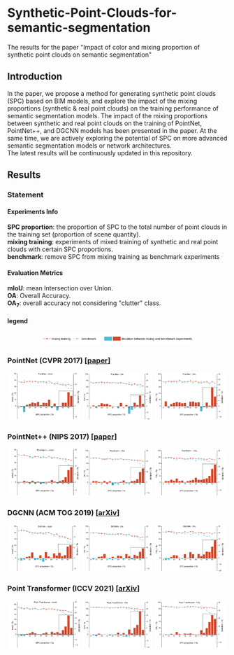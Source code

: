 # Synthetic-Point-Clouds-for-semantic-segmentation
The results for the paper "Impact of color and mixing proportion of synthetic point clouds on semantic segmentation"

## Introduction
In the paper, we propose a method for generating synthetic point clouds (SPC) based on BIM models, and explore the 
impact of the mixing proportions (synthetic & real point clouds) on the training performance of semantic segmentation 
models. The impact of the mixing proportions between synthetic and real point clouds on the training of PointNet, 
PointNet++, and DGCNN models has been presented in the paper. At the same time, we are actively exploring the potential 
of SPC on more advanced semantic segmentation models or network architectures.  
The latest results will be continuously updated in this repository. 

## Results
### Statement  
#### Experiments Info
**SPC proportion**: the proportion of SPC to the total number of point clouds in the training 
set (proportion of scene quantity).  
**mixing training**: experiments of mixed training of synthetic and real point clouds with certain SPC proportions.  
**benchmark**: remove SPC from mixing training as benchmark experiments

#### Evaluation Metrics  
**mIoU**: mean Intersection over Union.  
**OA**: Overall Accuracy.  
**OA<sub>7</sub>**: overall accuracy not considering "clutter" class.

#### legend
<div style="text-align: center;">
  <img src="Results/Legend.jpg" alt="DGCNN_mIoU" style="max-width: 68%; height: auto;">
</div>

### PointNet (CVPR 2017) [[paper](https://web.stanford.edu/~rqi/pointnet/)]
<div style="text-align: center;">
  <img src="Results/PointNet/mIoU.jpg" alt="PointNet_mIoU" style="max-width: 32%; height: auto;">
  <img src="Results/PointNet/OA.jpg" alt="PointNet_OA" style="max-width: 32%; height: auto;">
  <img src="Results/PointNet/OA7.jpg" alt="PointNet_OA7" style="max-width: 32%; height: auto;">
</div>

### PointNet++ (NIPS 2017) [[paper](https://web.stanford.edu/~rqi/pointnet2/)]
<div style="text-align: center;">
  <img src="Results/PointNet2/mIoU.jpg" alt="PointNet++_mIoU" style="max-width: 32%; height: auto;">
  <img src="Results/PointNet2/OA.jpg" alt="PointNet++_OA" style="max-width: 32%; height: auto;">
  <img src="Results/PointNet2/OA7.jpg" alt="PointNet++_OA7" style="max-width: 32%; height: auto;">
</div>

### DGCNN (ACM TOG 2019) [[arXiv](https://arxiv.org/pdf/1801.07829)]
<div style="text-align: center;">
  <img src="Results/DGCNN/mIoU.jpg" alt="DGCNN_mIoU" style="max-width: 32%; height: auto;">
  <img src="Results/DGCNN/OA.jpg" alt="DGCNN_OA" style="max-width: 32%; height: auto;">
  <img src="Results/DGCNN/OA7.jpg" alt="DGCNN_OA7" style="max-width: 32%; height: auto;">
</div>

### Point Transformer (ICCV 2021) [[arXiv](https://arxiv.org/abs/2012.09164)]
<div style="text-align: center;">
  <img src="Results/PTv1/mIoU.jpg" alt="PTv1_mIoU" style="max-width: 32%; height: auto;">
  <img src="Results/PTv1/OA.jpg" alt="PTv1_OA" style="max-width: 32%; height: auto;">
  <img src="Results/PTv1/OA7.jpg" alt="PTv1_OA7" style="max-width: 32%; height: auto;">
</div>
